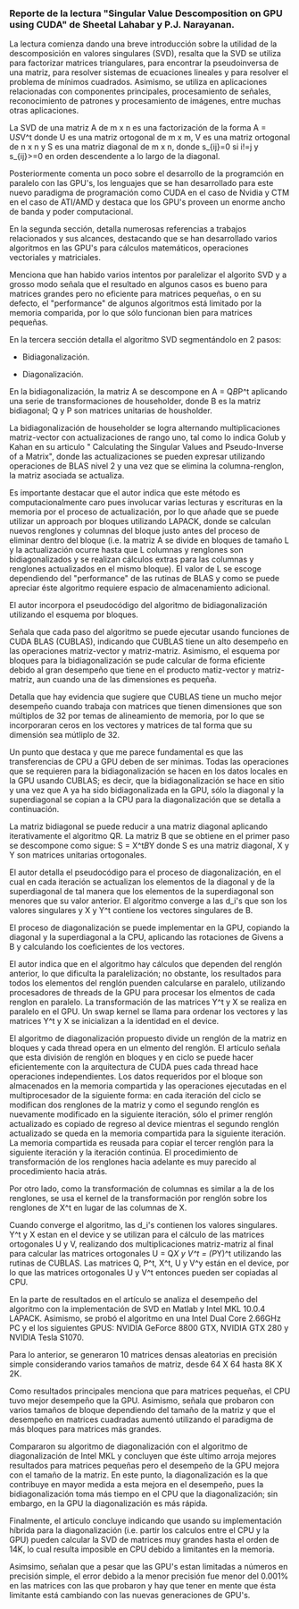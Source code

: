 ### Reporte de la lectura "Singular Value Descomposition on GPU using CUDA" de Sheetal Lahabar y P.J. Narayanan.

La lectura comienza dando una breve introducción sobre la utilidad de la descomposición en valores singulares (SVD), resalta que la SVD se utiliza para factorizar matrices triangulares, para encontrar la pseudoinversa de una matriz, para resolver sistemas de ecuaciones lineales y para resolver el problema de mínimos cuadrados. Asimismo, se utiliza en aplicaciones relacionadas con componentes principales, procesamiento de señales, reconocimiento de patrones y procesamiento de imágenes, entre muchas otras aplicaciones.

La SVD de una matriz A de m x n es una factorización de la forma A = U*S*V^t donde U es una matriz ortogonal de m x m, V es una matriz ortogonal de n x n y S es una matriz diagonal de m x n, donde s_{ij}=0 si i!=j y s_{ij}>=0 en orden descendente a lo largo de la diagonal.

Posteriormente comenta un poco sobre el desarrollo de la programción en paralelo con las GPU's, los lenguajes que se han desarrollado para este nuevo paradigma de programación como CUDA en el caso de Nvidia y CTM en el caso de ATI/AMD y destaca que los GPU's proveen un enorme ancho de banda y poder computacional. 

En la segunda sección, detalla numerosas referencias a trabajos relacionados y sus alcances, destacando que se han desarrollado varios algoritmos en las GPU's para cálculos matemáticos, operaciones vectoriales y matriciales. 

Menciona que han habido varios intentos por paralelizar el algorito SVD y a grosso modo señala que el resultado en algunos casos es bueno para matrices grandes pero no eficiente para matrices pequeñas, o en su defecto, el "performance" de algunos algoritmos está limitado por la memoria comparida, por lo que sólo funcionan bien para matrices pequeñas.

En la tercera sección detalla el algoritmo SVD segmentándolo en 2 pasos:

- Bidiagonalización.

- Diagonalización.

En la bidiagonalización, la matriz A se descompone en A = Q*B*P^t aplicando una serie de transformaciones de householder, donde B es la matriz bidiagonal; Q y P son matrices unitarias de housholder.

La bidiagonalización de householder se logra alternando multiplicaciones matriz-vector con actualizaciones de rango uno, tal como lo indica Golub y Kahan en su articulo " Calculating the Singular Values and Pseudo-Inverse of a Matrix", donde las actualizaciones se pueden expresar utilizando operaciones de BLAS nivel 2 y una vez que se elimina la columna-renglon, la matriz asociada se actualiza.

Es importante destacar que el autor indica que este método es computacionalmente caro pues involucar varias lecturas y escrituras en la memoria por el proceso de actualización, por lo que añade que se puede utilizar un approach por bloques utilizando LAPACK, donde se calculan nuevos renglones y columnas del bloque justo antes del proceso de eliminar dentro del bloque (i.e. la matriz A se divide en bloques de tamaño L y la actualización ocurre hasta que L columnas y renglones son bidiagonalizados y se realizan cálculos extras para las columnas y renglones actualizados en el mismo bloque). El valor de L se escoge dependiendo del "performance" de las rutinas de BLAS y como se puede apreciar éste algoritmo requiere espacio de almacenamiento adicional.

El autor incorpora el pseudocódigo del algoritmo de bidiagonalización utilizando el esquema por bloques.

Señala que cada paso del algoritmo se puede ejecutar usando funciones de CUDA BLAS (CUBLAS), indicando que CUBLAS tiene un alto desempeño en las operaciones matriz-vector y matriz-matriz. Asimismo, el esquema por bloques para la bidiagonalización se pude calcular de forma eficiente debido al gran desempeño que tiene en el producto matiz-vector y matriz-matriz, aun cuando una de las dimensiones es pequeña.

Detalla que hay evidencia que sugiere que CUBLAS tiene un mucho mejor desempeño cuando trabaja con matrices que tienen dimensiones que son múltiplos de 32 por temas de alineamiento de memoria, por lo que se incorporaran ceros en los vectores y matrices de tal forma que su dimensión sea mútliplo de 32.

Un punto que destaca y que me parece fundamental es que las transferencias de CPU a GPU deben de ser mínimas. Todas las operaciones que se requieren para la bidiagonalización se hacen en los datos locales en la GPU usando CUBLAS; es decir, que la bidiagonalización se hace en sitio y una vez que A ya ha sido bidiagonalizada en la GPU, sólo la diagonal y la superdiagonal se copian a la CPU para la diagonalización que se detalla a continuación.

La matriz bidiagonal se puede reducir a una matriz diagonal aplicando iterativamente el algoritmo QR. La matriz B que se obtiene en el primer paso se descompone como sigue: S = X^t*B*Y donde S es una matriz diagonal, X y Y son matrices unitarias ortogonales.

El autor detalla el pseudocódigo para el proceso de diagonalización, en el cual en cada iteración se actualizan los elementos de la diagonal y de la superdiagonal de tal manera que los elementos de la superdiagonal son menores que su valor anterior. El algoritmo converge a las d_i's que son los valores singulares y X y Y^t contiene los vectores singulares de B.

El proceso de diagonalización se puede implementar en la GPU, copiando la diagonal y la superdiagonal a la CPU, aplicando las rotaciones de Givens a B y calculando los coeficientes de los vectores.

El autor indica que en el algoritmo hay cálculos que dependen del renglón anterior, lo que dificulta la paralelización; no obstante, los resultados para todos los elementos del renglón puenden calcularse en paralelo, utilizando procesadores de threads de la GPU para procesar los elmentos de cada renglon en paralelo. La transformación de las matrices Y^t y X se realiza en paralelo en el GPU. Un swap kernel se llama para ordenar los vectores y las matrices Y^t y X se inicializan a la identidad en el device.

El algoritmo de diagonalización propuesto divide un renglón de la matriz en bloques y cada thread opera en un elmento del renglón. El artículo señala que esta división de renglón en bloques y en ciclo se puede hacer eficientemente con la arquitectura de CUDA pues cada thread hace operaciones independientes. Los datos requeridos por el bloque son almacenados en la memoria compartida y las operaciones ejecutadas en el multiprocesador de la siguiente forma: en cada iteración del ciclo se modifican dos renglones de la matriz y como el segundo renglón es nuevamente modificado en la siguiente iteración, sólo el primer renglón actualizado es copiado de regreso al device mientras el segundo renglón actualizado se queda en la memoria compartida para la siguiente iteración. La memoria compartida es reusada para copiar el tercer renglón para la siguiente iteración y la iteración continúa. El procedimiento de transformación de los renglones hacia adelante es muy parecido al procedimiento hacia atrás. 

Por otro lado, como la transformación de columnas es similar a la de los renglones, se usa el kernel de la transformación por renglón sobre los renglones de X^t en lugar de las columnas de X.

Cuando converge el algoritmo, las d_i's contienen los valores singulares. Y^t y X estan en el device y se utilizan para el cálculo de las matrices ortogonales U y V, realizando dos multiplicaciones matriz-matriz al final para calcular las matrices ortogonales U = Q*X y V^t = (P*Y)^t utilizando las rutinas de CUBLAS. Las matrices Q, P^t, X^t, U y V^y están en el device, por lo que las matrices ortogonales U y V^t entonces pueden ser copiadas al CPU. 

En la parte de resultados en el artículo se analiza el desempeño del algoritmo con la implementación de SVD en Matlab y Intel MKL 10.0.4 LAPACK. Asimismo, se probó el algoritmo en una Intel Dual Core 2.66GHz PC y el los siguientes GPUS: NVIDIA GeForce 8800 GTX, NVIDIA GTX 280 y NVIDIA Tesla S1070.

Para lo anterior, se generaron 10 matrices densas aleatorias en precisión simple considerando varios tamaños de matriz, desde 64 X 64 hasta 8K X 2K.

Como resultados principales menciona que para matrices pequeñas, el CPU tuvo mejor desempeño que la GPU. Asimismo, señala que probaron con varios tamaños de bloque dependiendo del tamaño de la matriz y que el desempeño en matrices cuadradas aumentó utilizando el paradigma de más bloques para matrices más grandes.

Compararon su algoritmo de diagonalización con el algoritmo de diagonalización de Intel MKL y concluyen que éste ultimo arroja mejores resultados para matrices pequeñas pero el desempeño de la GPU mejora con el tamaño de la matriz. En este punto, la diagonalización es la que contribuye en mayor medida a esta mejora en el desempeño, pues la bidiagonalización toma más tiempo en el CPU que la diagonalización; sin embargo, en la GPU la diagonalización es más rápida.

Finalmente, el articulo concluye indicando que usando su implementación híbrida para la diagonalización (i.e. partir los calculos entre el CPU y la GPU) pueden calcular la SVD de matrices muy grandes hasta el orden de 14K, lo cual resulta imposible en CPU debido a limitantes en la memoria.

Asimsimo, señalan que a pesar que las GPU's estan limitadas a números en precisión simple, el error debido a la menor precisión fue menor del 0.001% en las matrices con las que probaron y hay que tener en mente que ésta limitante está cambiando con las nuevas generaciones de GPU's.
















